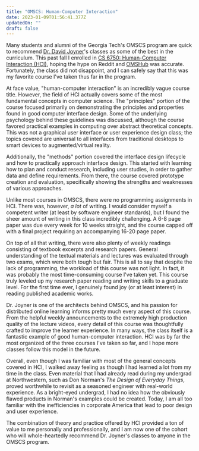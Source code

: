 ```yaml
---
title: "OMSCS: Human-Computer Interaction"
date: 2023-01-09T01:56:41.377Z
updatedOn: ""
draft: false
---
```



Many students and alumni of the Georgia Tech's OMSCS program are quick to recommend [Dr. David Joyner](https://www.davidjoyner.net/)'s classes as some of the best in the curriculum. This past fall I enrolled in [CS 6750: Human-Computer Interaction (HCI)](https://omscs.gatech.edu/cs-6750-human-computer-interaction), hoping the hype on Reddit and [OMSHub](https://www.omshub.org/) was accurate. Fortunately, the class did not disappoint, and I can safely say that this was my favorite course I've taken thus far in the program.

At face value, "human-computer interaction" is an incredibly vague course title. However, the field of HCI actually covers some of the most fundamental concepts in computer science. The "principles" portion of the course focused primarily on demonstrating the principles and properties found in good computer interface design. Some of the underlying psychology behind these guidelines was discussed, although the course favored practical examples in computing over abstract theoretical concepts. This was not a graphical user interface or user experience design class; the topics covered are universal to all interfaces from traditional desktops to smart devices to augmented/virtual reality.

Additionally, the "methods" portion covered the interface design lifecycle and how to practically approach interface design. This started with learning how to plan and conduct research, including user studies, in order to gather data and define requirements. From there, the course covered prototype creation and evaluation, specifically showing the strengths and weaknesses of various approaches.

Unlike most courses in OMSCS, there were no programming assignments in HCI. There was, however, _a lot_ of writing. I would consider myself a competent writer (at least by software engineer standards), but I found the sheer amount of writing in this class incredibly challenging. A 6-8 page paper was due every week for 10 weeks straight, and the course capped off with a final project requiring an accompanying 16-20 page paper.

On top of all that writing, there were also plenty of weekly readings consisting of textbook excerpts and research papers. General understanding of the textual materials and lectures was evaluated through two exams, which were both tough but fair. This is all to say that despite the lack of programming, the workload of this course was not light. In fact, it was probably the most time-consuming course I've taken yet. This course truly leveled up my research paper reading and writing skills to a graduate level. For the first time ever, I genuinely found joy (or at least interest) in reading published academic works.

Dr. Joyner is one of the architects behind OMSCS, and his passion for distributed online learning informs pretty much every aspect of this course. From the helpful weekly announcements to the extremely high production quality of the lecture videos, every detail of this course was thoughtfully crafted to improve the learner experience. In many ways, the class itself is a fantastic example of good human-computer interaction. HCI was by far the most organized of the three courses I've taken so far, and I hope more classes follow this model in the future.

Overall, even though I was familiar with most of the general concepts covered in HCI, I walked away feeling as though I had learned a lot from my time in the class. Even material that I had already read during my undergrad at Northwestern, such as Don Norman's _The Design of Everyday Things_, proved worthwhile to revisit as a seasoned engineer with real-world experience. As a bright-eyed undergrad, I had no idea how the obviously flawed products in Norman's examples could be created. Today, I am all too familiar with the inefficiencies in corporate America that lead to poor design and user experience.

The combination of theory and practice offered by HCI provided a ton of value to me personally and professionally, and I am now one of the cohort who will whole-heartedly recommend Dr. Joyner's classes to anyone in the OMSCS program.
